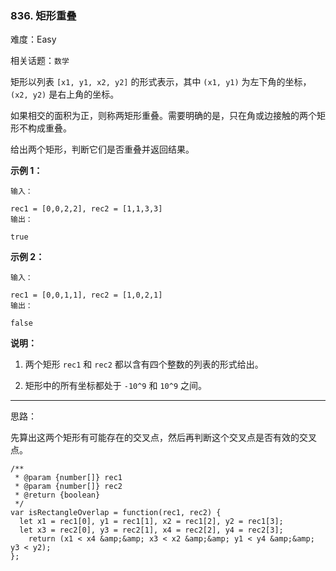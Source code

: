 ### 836. 矩形重叠

难度：Easy

相关话题：`数学`

矩形以列表  `[x1, y1, x2, y2]`  的形式表示，其中  `(x1, y1)`  为左下角的坐标， `(x2, y2)`  是右上角的坐标。



如果相交的面积为正，则称两矩形重叠。需要明确的是，只在角或边接触的两个矩形不构成重叠。



给出两个矩形，判断它们是否重叠并返回结果。



**示例 1：** 



```
输入：

rec1 = [0,0,2,2], rec2 = [1,1,3,3]
输出：

true
```


**示例 2：** 



```
输入：

rec1 = [0,0,1,1], rec2 = [1,0,2,1]
输出：

false
```


**说明：** 




1. 两个矩形  `rec1`  和  `rec2`  都以含有四个整数的列表的形式给出。

2. 矩形中的所有坐标都处于  `-10^9`  和  `10^9`  之间。






-----

思路：

先算出这两个矩形有可能存在的交叉点，然后再判断这个交叉点是否有效的交叉点。
```
/**
 * @param {number[]} rec1
 * @param {number[]} rec2
 * @return {boolean}
 */
var isRectangleOverlap = function(rec1, rec2) {
  let x1 = rec1[0], y1 = rec1[1], x2 = rec1[2], y2 = rec1[3];
  let x3 = rec2[0], y3 = rec2[1], x4 = rec2[2], y4 = rec2[3];
	return (x1 < x4 &amp;&amp; x3 < x2 &amp;&amp; y1 < y4 &amp;&amp; y3 < y2);
};
```

